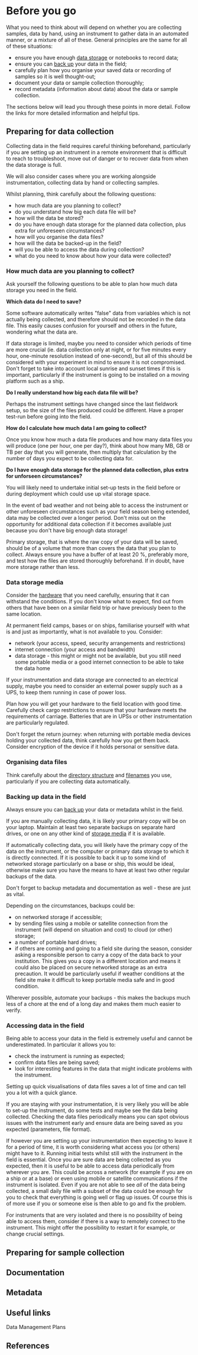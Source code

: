 # Before you go #

What you need to think about will depend on whether you are collecting samples, data by hand, using an instrument to gather data in an automated manner, or a mixture of all of these. General principles are the same for all of these situations: 
* ensure you have enough [data storage](storing_data.md) or notebooks to record data;
* ensure you can [back up](backing_up_data.md) your data in the field;
* carefully plan how you organise your saved data or recording of samples so it is well thought-out;
* document your data or sample collection thoroughly;
* record metadata (information about data) about the data or sample collection. 

The sections below will lead you through these points in more detail. Follow the links for more detailed information and helpful tips.

## Preparing for data collection ##

Collecting data in the field requires careful thinking beforehand, particularly if you are setting up an instrument in a remote environment that is difficult to reach to troubleshoot, move out of danger or to recover data from when the data storage is full. 

We will also consider cases where you are working alongside instrumentation, collecting data by hand or collecting samples.

Whilst planning, think carefully about the following questions:

* how much data are you planning to collect?
* do you understand how big each data file will be?
* how will the data be stored?
* do you have enough data storage for the planned data collection, plus extra for unforeseen circumstances?
* how will you organise the data files?
* how will the data be backed-up in the field?
* will you be able to access the data during collection?
* what do you need to know about how your data were collected?

### How much data are you planning to collect? ###

Ask yourself the following questions to be able to plan how much data storage you need in the field.

**Which data do I need to save?**  

Some software automatically writes "false" data from variables which is not actually being collected, and therefore should not be recorded in the data file. This easily causes confusion for yourself and others in the future, wondering what the data are.  
    
If data storage is limited, maybe you need to consider which periods of time are more crucial (ie. data collection only at night, or for five minutes every hour, one-minute resolution instead of one-second), but all of this should be considered with your experiment in mind to ensure it is not compromised. Don't forget to take into account local sunrise and sunset times if this is important, particularly if the instrument is going to be installed on a moving platform such as a ship.

**Do I really understand how big each data file will be?**  

Perhaps the instrument settings have changed since the last fieldwork setup, so the size of the files produced could be different. Have a proper test-run before going into the field.

**How do I calculate how much data I am going to collect?**  

Once you know how much a data file produces and how many data files you will produce (one per hour, one per day?), think about how many MB, GB or TB per day that you will generate, then multiply that calculation by the number of days you expect to be collecting data for.

**Do I have enough data storage for the planned data collection, plus extra for unforseen circumstances?**  

You will likely need to undertake initial set-up tests in the field before or during deployment which could use up vital storage space. 

In the event of bad weather and not being able to access the instrument or other unforeseen circumstances such as your field season being extended, data may be collected over a longer period. Don't miss out on the opportunity for additional data collection if it becomes available just because you don't have big enough data storage!

Primary storage, that is where the raw copy of your data will be saved, should be of a volume that more than covers the data that you plan to collect. Always ensure you have a buffer of at least 20 %, preferably more, and test how the files are stored thoroughly beforehand. If in doubt, have more storage rather than less.

### Data storage media ###

Consider the [hardware](storing_data.md) that you need carefully, ensuring that it can withstand the conditions. If you don't know what to expect, find out from others that have been on a similar field trip or have previously been to the same location. 

At permanent field camps, bases or on ships, familiarise yourself with what is and just as importantly, what is not available to you. Consider: 
* network (your access, speed, security arrangements and restrictions)
* internet connection (your access and bandwidth)
* data storage - this might or might not be available, but you still need some portable media or a good internet connection to be able to take the data home

If your instrumentation and data storage are connected to an electrical supply, maybe you need to consider an external power supply such as a UPS, to keep them running in case of power loss.

Plan how you will get your hardware to the field location with good time. Carefully check cargo restrictions to ensure that your hardware meets the requirements of carriage. Batteries that are in UPSs or other instrumentation are particularly regulated. 

Don't forget the return journey: when returning with portable media devices holding your collected data, think carefully how you get them back. Consider encryption of the device if it holds personal or sensitive data.

### Organising data files ###

Think carefully about the [directory structure](directory_structure.md) and [filenames](file_naming.md) you use, particularly if you are collecting data automatically. 

### Backing up data in the field ###

Always ensure you can [back up](backing_up_data.md) your data or metadata whilst in the field.

If you are manually collecting data, it is likely your primary copy will be on your laptop. Maintain at least two separate backups on separate hard drives, or one on any other kind of [storage media](storing_data.md) if it is available. 

If automatically collecting data, you will likely have the primary copy of the data on the instrument, or the computer or primary data storage to which it is directly connected. If it is possible to back it up to some kind of networked storage particularly on a base or ship, this would be ideal, otherwise make sure you have the means to have at least two other regular backups of the data.

Don't forget to backup metadata and documentation as well - these are just as vital.  

Depending on the circumstances, backups could be:
* on networked storage if accessible;
* by sending files using a mobile or satellite connection from the instrument (will depend on situation and cost) to cloud (or other) storage;
* a number of portable hard drives;
* if others are coming and going to a field site during the season, consider asking a responsible person to carry a copy of the data back to your institution. This gives you a copy in a different location and means it could also be placed on secure networked storage as an extra precaution. It would be particularly useful if weather conditions at the field site make it difficult to keep portable media safe and in good condition.

Wherever possible, automate your backups - this makes the backups much less of a chore at the end of a long day and makes them much easier to verify.

### Accessing data in the field ###

Being able to access your data in the field is extremely useful and cannot be underestimated. In particular it allows you to: 
* check the instrument is running as expected;
* confirm data files are being saved;
* look for interesting features in the data that might indicate problems with the instrument. 

Setting up quick visualisations of data files saves a lot of time and can tell you a lot with a quick glance.

If you are staying with your instrumentation, it is very likely you will be able to set-up the instrument, do some tests and maybe see the data being collected. Checking the data files periodically means you can spot obvious issues with the instrument early and ensure data are being saved as you expected (parameters, file format).

If however you are setting up your instrumentation then expecting to leave it for a period of time, it is worth considering what access you (or others) might have to it. Running initial tests whilst still with the instrument in the field is essential. Once you are sure data are being collected as you expected, then it is useful to be able to access data periodically from wherever you are. This could be across a network (for example if you are on a ship or at a base) or even using mobile or satellite communications if the instrument is isolated. Even if you are not able to see *all* of the data being collected, a small daily file with a subset of the data could be enough for you to check that everything is going well or flag up issues. Of course this is of more use if you or someone else is then able to go and fix the problem. 

For instruments that are very isolated and there is no possibility of being able to access them, consider if there is a way to remotely connect to the instrument. This might offer the possibility to restart it for example, or change crucial settings.    

## Preparing for sample collection ##

## Documentation ##

## Metadata ##


## Useful links ##

Data Management Plans

## References